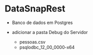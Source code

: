 # DataSnapRest

- Banco de dados em Postgres

- adicionar a pasta Debug do Servidor
    - pessoas.csv
    - psqlodbc_12_00_0000-x64